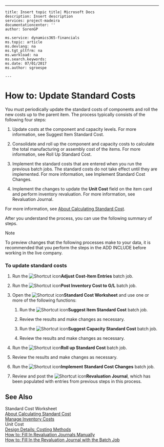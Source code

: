 ---
    title: Insert topic title| Microsoft Docs
    description: Insert description
    services: project-madeira
    documentationcenter: ''
    author: SorenGP

    ms.service: dynamics365-financials
    ms.topic: article
    ms.devlang: na
    ms.tgt_pltfrm: na
    ms.workload: na
    ms.search.keywords:
    ms.date: 07/01/2017
    ms.author: sgroespe

    ---
# How to: Update Standard Costs
You must periodically update the standard costs of components and roll the new costs up to the parent item. The process typically consists of the following four steps:  
  
1.  Update costs at the component and capacity levels. For more information, see Suggest Item Standard Cost.  
  
2.  Consolidate and roll up the component and capacity costs to calculate the total manufacturing or assembly cost of the items. For more information, see Roll Up Standard Cost.  
  
3.  Implement the standard costs that are entered when you run the previous batch jobs. The standard costs do not take effect until they are implemented. For more information, see Implement Standard Cost Changes.  
  
4.  Implement the changes to update the **Unit Cost** field on the item card and perform inventory revaluation. For more information, see Revaluation Journal.  
  
 For more information, see [About Calculating Standard Cost](../about-calculating-standard-cost.md).  
  
 After you understand the process, you can use the following summary of steps.  
  
> [!NOTE]  
>  To preview changes that the following processes make to your data, it is recommended that you perform the steps in the ADD INCLUDE<!--[!INCLUDE[demolong](../../includes/demolong_md.md)]--> before working in the live company.  
  
### To update standard costs  
  
1.  Run the ![Shortcut icon](../media/shortcutcoldicon.gif "shortcutColdIcon")**Adjust Cost-Item Entries** batch job.  
  
2.  Run the ![Shortcut icon](../media/shortcutcoldicon.gif "shortcutColdIcon")**Post Inventory Cost to G\/L** batch job.  
  
3.  Open the ![Shortcut icon](../media/shortcutcoldicon.gif "shortcutColdIcon")**Standard Cost Worksheet** and use one or more of the following functions:  
  
    1.  Run the ![Shortcut icon](../media/shortcutcoldicon.gif "shortcutColdIcon")**Suggest Item Standard Cost** batch job.  
  
    2.  Review the results and make changes as necessary.  
  
    3.  Run the ![Shortcut icon](../media/shortcutcoldicon.gif "shortcutColdIcon")**Suggest Capacity Standard Cost** batch job.  
  
    4.  Review the results and make changes as necessary.  
  
4.  Run the ![Shortcut icon](../media/shortcutcoldicon.gif "shortcutColdIcon")**Roll up Standard Cost** batch job.  
  
5.  Review the results and make changes as necessary.  
  
6.  Run the ![Shortcut icon](../media/shortcutcoldicon.gif "shortcutColdIcon")**Implement Standard Cost Changes** batch job.  
  
7.  Review and post the ![Shortcut icon](../media/shortcutcoldicon.gif "shortcutColdIcon")**Revaluation Journal**, which has been populated with entries from previous steps in this process.  
  
## See Also  
 Standard Cost Worksheet   
 [About Calculating Standard Cost](../about-calculating-standard-cost.md)   
 [Manage Inventory Costs](../manage-inventory-costs.md)   
 Unit Cost   
 [Design Details: Costing Methods](../design-details-costing-methods.md)   
 [How to: Fill In Revaluation Journals Manually](../how-to-fill-in-revaluation-journals-manually.md)   
 [How to: Fill In the Revaluation Journal with the Batch Job](../how-to-fill-in-the-revaluation-journal-with-the-batch-job.md)